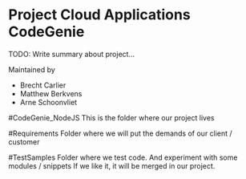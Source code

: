 # Project Cloud Applications CodeGenie
TODO: Write summary about project...

Maintained by
- Brecht Carlier
- Matthew Berkvens
- Arne Schoonvliet

#CodeGenie_NodeJS
This is the folder where our project lives

#Requirements
Folder where we will put the demands of our client / customer

#TestSamples
Folder where we test code. And experiment with some modules / snippets
If we like it, it will be merged in our project.
